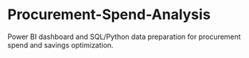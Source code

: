 # Procurement-Spend-Analysis
Power BI dashboard and SQL/Python data preparation for procurement spend and savings optimization.
